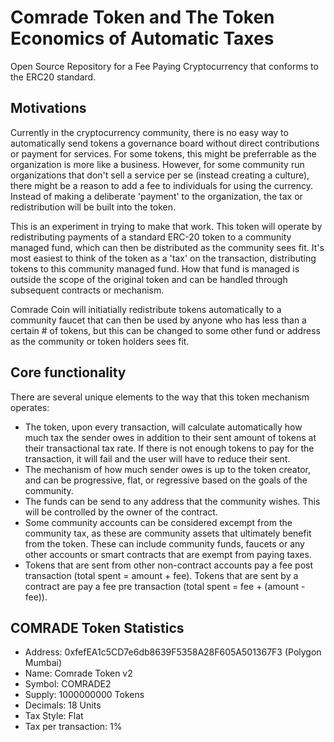 # Comrade Token and The Token Economics of Automatic Taxes
Open Source Repository for a Fee Paying Cryptocurrency that conforms to the ERC20 standard.

## Motivations
Currently in the cryptocurrency community, there is no easy way to automatically send tokens a governance board without direct contributions or payment for services. For some tokens, this might be preferrable as the organization is more like a business. However, for some community run organizations that don't sell a service per se (instead creating a culture), there might be a reason to add a fee to individuals for using the currency. Instead of making a deliberate 'payment' to the organization, the tax or redistribution will be built into the token.

This is an experiment in trying to make that work. This token will operate by redistributing payments of a standard ERC-20 token to a community managed fund, which can then be distributed as the community sees fit. It's most easiest to think of the token as a 'tax' on the transaction, distributing tokens to this community managed fund. How that fund is managed is outside the scope of the original token and can be handled through subsequent contracts or mechanism.

Comrade Coin will initiatially redistribute tokens automatically to a community faucet that can then be used by anyone who has less than a certain # of tokens, but this can be changed to some other fund or address as the community or token holders sees fit.

## Core functionality

There are several unique elements to the way that this token mechanism operates:

- The token, upon every transaction, will calculate automatically how much tax the sender owes in addition to their sent amount of tokens at their transactional tax rate. If there is not enough tokens to pay for the transaction, it will fail and the user will have to reduce their sent.
- The mechanism of how much sender owes is up to the token creator, and can be progressive, flat, or regressive based on the goals of the community.
- The funds can be send to any address that the community wishes. This will be controlled by the owner of the contract.
- Some community accounts can be considered excempt from the community tax, as these are community assets that ultimately benefit from the token. These can include community funds, faucets or any other accounts or smart contracts that are exempt from paying taxes.
- Tokens that are sent from other non-contract accounts pay a fee post transaction (total spent = amount + fee). Tokens that are sent by a contract are pay a fee pre transaction (total spent = fee + (amount - fee)). 

## COMRADE Token Statistics

- Address: 0xfefEA1c5CD7e6db8639F5358A28F605A501367F3 (Polygon Mumbai)
- Name: Comrade Token v2
- Symbol: COMRADE2
- Supply: 1000000000 Tokens
- Decimals: 18 Units
- Tax Style: Flat
- Tax per transaction: 1%